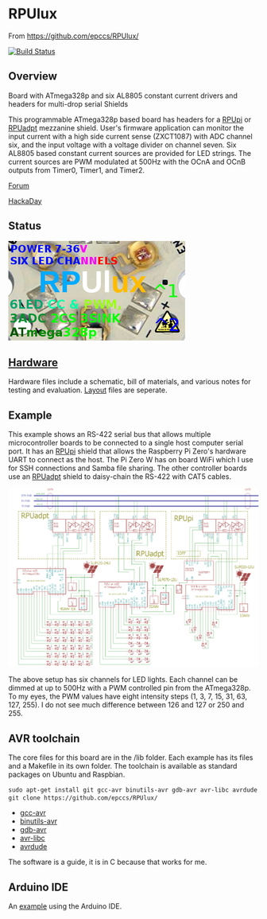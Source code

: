 # RPUlux 

From <https://github.com/epccs/RPUlux/>

[![Build Status](https://travis-ci.org/epccs/RPUlux.svg?branch=master)](https://travis-ci.org/epccs/RPUlux)

## Overview

Board with ATmega328p and six AL8805 constant current drivers and headers for multi-drop serial Shields

This programmable ATmega328p based board has headers for a [RPUpi] or [RPUadpt] mezzanine shield. User's firmware application can monitor the input current with a high side current sense (ZXCT1087) with ADC channel six, and the input voltage with a voltage divider on channel seven. Six AL8805 based constant current sources are provided for LED strings. The current sources are PWM modulated at 500Hz with the OCnA and OCnB outputs from Timer0, Timer1, and Timer2. 

[RPUpi]: https://github.com/epccs/RPUpi/
[RPUadpt]: https://github.com/epccs/RPUadpt/

[Forum](http://rpubus.org/bb/viewforum.php?f=19)

[HackaDay](https://hackaday.io/project/60522-rpulux)


## Status

![Status](./Hardware/status_icon.png "Status")

## [Hardware](./Hardware)

Hardware files include a schematic, bill of materials, and various notes for testing and evaluation. [Layout] files are seperate.

[Layout]: https://github.com/epccs/Eagle/


## Example

This example shows an RS-422 serial bus that allows multiple microcontroller boards to be connected to a single host computer serial port. It has an [RPUpi] shield that allows the Raspberry Pi Zero's hardware UART to connect as the host. The Pi Zero W has on board WiFi which I use for SSH connections and Samba file sharing. The other controller boards use an [RPUadpt] shield to daisy-chain the RS-422 with CAT5 cables. 

![MultiDrop](./Hardware/Documents/MultiDrop.png "RPUlux MultiDrop")

The above setup has six channels for LED lights. Each channel can be dimmed at up to 500Hz with a PWM controlled pin from the ATmega328p. To my eyes, the PWM values have eight intensity steps (1, 3, 7, 15, 31, 63, 127, 255). I do not see much difference between 126 and 127 or 250 and 255.


## AVR toolchain

The core files for this board are in the /lib folder. Each example has its files and a Makefile in its own folder. The toolchain is available as standard packages on Ubuntu and Raspbian. 

```
sudo apt-get install git gcc-avr binutils-avr gdb-avr avr-libc avrdude
git clone https://github.com/epccs/RPUlux/
```

* [gcc-avr](http://packages.ubuntu.com/search?keywords=gcc-avr)
* [binutils-avr](http://packages.ubuntu.com/search?keywords=binutils-avr)
* [gdb-avr](http://packages.ubuntu.com/search?keywords=gdb-avr)
* [avr-libc](http://packages.ubuntu.com/search?keywords=avr-libc)
* [avrdude](http://packages.ubuntu.com/search?keywords=avrdude)

The software is a guide, it is in C because that works for me.


## Arduino IDE

An [example] using the Arduino IDE.

[example]: ./Arduino

